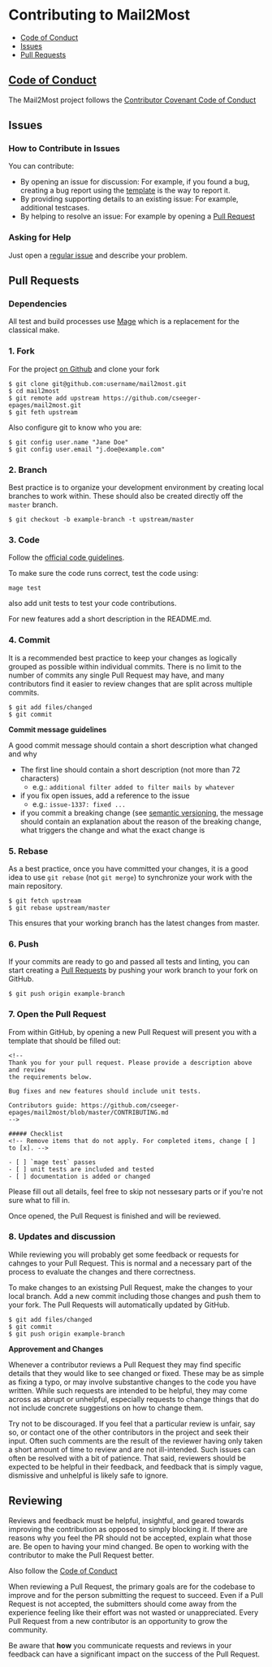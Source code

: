 # Contributing to Mail2Most

- [Code of Conduct](#code-fo-conduct)
- [Issues](#issues)
- [Pull Requests](#pull-requests)

## [Code of Conduct](https://github.com/cseeger-epages/mail2most/blob/master/CODE_OF_CONDUCT.md)

The Mail2Most project follows the [Contributor Covenant Code of Conduct](https://github.com/cseeger-epages/mail2most/blob/master/CODE_OF_CONDUCT.md)

## Issues

### How to Contribute in Issues

You can contribute:

- By opening an issue for discussion: For example, if you found a bug, creating a bug report using the [template](https://github.com/cseeger-epages/mail2most/blob/master/.github/ISSUE_TEMPLATE/bug_report.md) is the way to report it.
- By providing supporting details to an existing issue: For example, additional testcases.
- By helping to resolve an issue: For example by opening a [Pull Request](https://github.com/cseeger-epages/mail2most/pulls)

### Asking for Help

Just open a [regular issue](https://github.com/cseeger-epages/mail2most/issues/new) and describe your problem.

## Pull Requests

### Dependencies

All test and build processes use [Mage](https://magefile.org/) which is a replacement for the classical make.

### 1. Fork 

For the project [on Github](https://github.com/cseeger-epages/mail2most/) and clone your fork

```
$ git clone git@github.com:username/mail2most.git
$ cd mail2most
$ git remote add upstream https://github.com/cseeger-epages/mail2most.git
$ git feth upstream
```

Also configure git to know who you are:

```
$ git config user.name "Jane Doe"
$ git config user.email "j.doe@example.com"
```

### 2. Branch

Best practice is to organize your development environment by creating local branches to work within.
These should also be created directly off the `master` branch.

```
$ git checkout -b example-branch -t upstream/master
```

### 3. Code

Follow the [official code guidelines](https://golang.org/doc/effective_go.html).

To make sure the code runs correct, test the code using:

```
mage test
```

also add unit tests to test your code contributions.

For new features add a short description in the README.md.

### 4. Commit

It is a recommended best practice to keep your changes as logically grouped as possible within individual commits. 
There is no limit to the number of commits any single Pull Request may have, and many contributors find it easier to review changes that are split across multiple commits.

```
$ git add files/changed
$ git commit
```

**Commit message guidelines**

A good commit message should contain a short description what changed and why

- The first line should contain a short description (not more than 72 characters)
  - e.g.: `additional filter added to filter mails by whatever`
- if you fix open issues, add a reference to the issue
  - e.g.: `issue-1337: fixed ...`
- if you commit a breaking change (see [semantic versioning](https://semver.org/), the message should contain an explanation about the reason of the breaking change, what triggers the change and what the exact change is

### 5. Rebase

As a best practice, once you have committed your changes, it is a good idea to use `git rebase` (not `git merge`) to synchronize your work with the main repository.

```
$ git fetch upstream
$ git rebase upstream/master
```

This ensures that your working branch has the latest changes from master.

### 6. Push

If your commits are ready to go and passed all tests and linting, you can start creating a [Pull Requests](https://github.com/cseeger-epages/mail2most/pulls) by pushing your work branch to your fork on GitHub.

```
$ git push origin example-branch
```

### 7. Open the Pull Request

From within GitHub, by opening a new Pull Request will present you with a template that should be filled out:

```
<!--
Thank you for your pull request. Please provide a description above and review
the requirements below.

Bug fixes and new features should include unit tests.

Contributors guide: https://github.com/cseeger-epages/mail2most/blob/master/CONTRIBUTING.md
-->

##### Checklist
<!-- Remove items that do not apply. For completed items, change [ ] to [x]. -->

- [ ] `mage test` passes
- [ ] unit tests are included and tested
- [ ] documentation is added or changed
```

Please fill out all details, feel free to skip not nessesary parts or if you're not sure what to fill in.

Once opened, the Pull Request is finished and will be reviewed.

### 8. Updates and discussion

While reviewing you will probably get some feedback or requests for cahnges to your Pull Request. This is normal and a necessary part of the process to evaluate the changes and there correctness. 

To make changes to an existsing Pull Request, make the changes to your local branch.
Add a new commit including those changes and push them to your fork.
The Pull Requests will automatically updated by GitHub.

```
$ git add files/changed
$ git commit
$ git push origin example-branch
```
**Approvement and Changes**

Whenever a contributor reviews a Pull Request they may find specific details that they would like to see changed or fixed. 
These may be as simple as fixing a typo, or may involve substantive changes to the code you have written. 
While such requests are intended to be helpful, they may come across as abrupt or unhelpful, especially requests to change things that do not include concrete suggestions on how to change them.

Try not to be discouraged. 
If you feel that a particular review is unfair, say so, or contact one of the other contributors in the project and seek their input. 
Often such comments are the result of the reviewer having only taken a short amount of time to review and are not ill-intended.
Such issues can often be resolved with a bit of patience. 
That said, reviewers should be expected to be helpful in their feedback, and feedback that is simply vague, dismissive and unhelpful is likely safe to ignore.

## Reviewing

Reviews and feedback must be helpful, insightful, and geared towards improving the contribution as opposed to simply blocking it.
If there are reasons why you feel the PR should not be accepted, explain what those are. 
Be open to having your mind changed. 
Be open to working with the contributor to make the Pull Request better.

Also follow the [Code of Conduct](https://github.com/cseeger-epages/mail2most/blob/master/CODE_OF_CONDUCT.md)

When reviewing a Pull Request, the primary goals are for the codebase to improve and for the person submitting the request to succeed. 
Even if a Pull Request is not accepted, the submitters should come away from the experience feeling like their effort was not wasted or unappreciated. 
Every Pull Request from a new contributor is an opportunity to grow the community.

Be aware that **how** you communicate requests and reviews in your feedback can have a significant impact on the success of the Pull Request.
